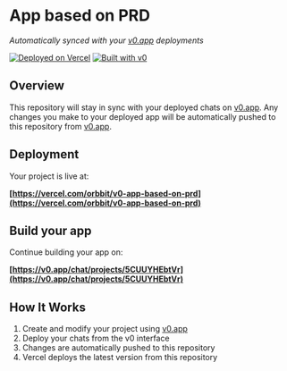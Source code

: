 # App based on PRD

*Automatically synced with your [v0.app](https://v0.app) deployments*

[![Deployed on Vercel](https://img.shields.io/badge/Deployed%20on-Vercel-black?style=for-the-badge&logo=vercel)](https://vercel.com/orbbit/v0-app-based-on-prd)
[![Built with v0](https://img.shields.io/badge/Built%20with-v0.app-black?style=for-the-badge)](https://v0.app/chat/projects/5CUUYHEbtVr)

## Overview

This repository will stay in sync with your deployed chats on [v0.app](https://v0.app).
Any changes you make to your deployed app will be automatically pushed to this repository from [v0.app](https://v0.app).

## Deployment

Your project is live at:

**[https://vercel.com/orbbit/v0-app-based-on-prd](https://vercel.com/orbbit/v0-app-based-on-prd)**

## Build your app

Continue building your app on:

**[https://v0.app/chat/projects/5CUUYHEbtVr](https://v0.app/chat/projects/5CUUYHEbtVr)**

## How It Works

1. Create and modify your project using [v0.app](https://v0.app)
2. Deploy your chats from the v0 interface
3. Changes are automatically pushed to this repository
4. Vercel deploys the latest version from this repository